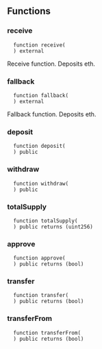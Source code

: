 


## Functions
### receive
```solidity
  function receive(
  ) external
```
Receive function. Deposits eth.



### fallback
```solidity
  function fallback(
  ) external
```
Fallback function. Deposits eth.



### deposit
```solidity
  function deposit(
  ) public
```




### withdraw
```solidity
  function withdraw(
  ) public
```




### totalSupply
```solidity
  function totalSupply(
  ) public returns (uint256)
```




### approve
```solidity
  function approve(
  ) public returns (bool)
```




### transfer
```solidity
  function transfer(
  ) public returns (bool)
```




### transferFrom
```solidity
  function transferFrom(
  ) public returns (bool)
```




